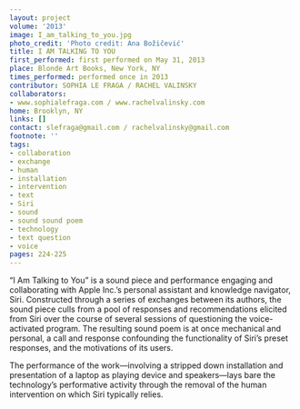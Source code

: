 ```yaml
---
layout: project
volume: '2013'
image: I_am_talking_to_you.jpg
photo_credit: 'Photo credit: Ana Božičević'
title: I AM TALKING TO YOU
first_performed: first performed on May 31, 2013
place: Blonde Art Books, New York, NY
times_performed: performed once in 2013
contributor: SOPHIA LE FRAGA / RACHEL VALINSKY
collaborators:
- www.sophialefraga.com / www.rachelvalinsky.com
home: Brooklyn, NY
links: []
contact: slefraga@gmail.com / rachelvalinsky@gmail.com
footnote: ''
tags:
- collaboration
- exchange
- human
- installation
- intervention
- text
- Siri
- sound
- sound sound poem
- technology
- text question
- voice
pages: 224-225
---
```


“I Am Talking to You” is a sound piece and performance engaging and collaborating with Apple Inc.’s personal assistant and knowledge navigator, Siri. Constructed through a series of exchanges between its authors, the sound piece culls from a pool of responses and recommendations elicited from Siri over the course of several sessions of questioning the voice-activated program. The resulting sound poem is at once mechanical and personal, a call and response confounding the functionality of Siri’s preset responses, and the motivations of its users.

The performance of the work—involving a stripped down installation and presentation of a laptop as playing device and speakers—lays bare the technology’s performative activity through the removal of the human intervention on which Siri typically relies.
